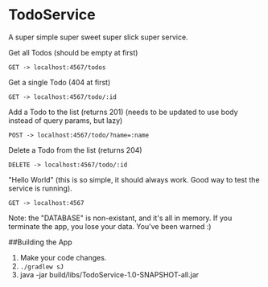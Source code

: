 # TodoService
A super simple super sweet super slick super service.

Get all Todos (should be empty at first)
```
GET -> localhost:4567/todos
```

Get a single Todo (404 at first)
```
GET -> localhost:4567/todo/:id
```

Add a Todo to the list (returns 201) (needs to be updated to use body instead of query params, but lazy)
```
POST -> localhost:4567/todo/?name=:name
```

Delete a Todo from the list (returns 204)
```
DELETE -> localhost:4567/todo/:id
```

"Hello World" (this is so simple, it should always work. Good way to test the service is running).
```
GET -> localhost:4567
```

Note: the "DATABASE" is non-existant, and it's all in memory. If you terminate the app, you lose your data. You've been warned :)


##Building the App

1. Make your code changes.
2. `./gradlew sJ`
3. java -jar build/libs/TodoService-1.0-SNAPSHOT-all.jar
